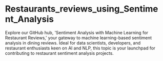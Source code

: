# Restaurants_reviews_using_Sentiment_Analysis
Explore our GitHub hub, 'Sentiment Analysis with Machine Learning for Restaurant Reviews,' your gateway to machine learning-based sentiment analysis in dining reviews. Ideal for data scientists, developers, and restaurant enthusiasts keen on AI and NLP, this topic is your launchpad for contributing to restaurant sentiment analysis projects.
